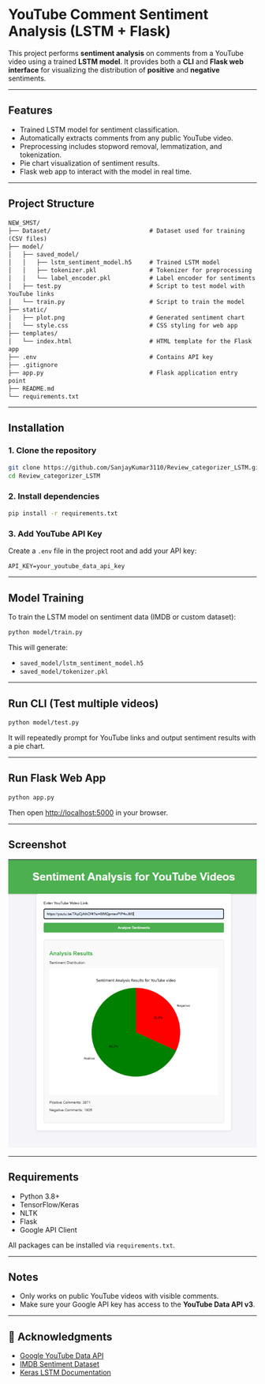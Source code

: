 #  YouTube Comment Sentiment Analysis (LSTM + Flask)

This project performs **sentiment analysis** on comments from a YouTube video using a trained **LSTM model**. It provides both a **CLI** and **Flask web interface** for visualizing the distribution of **positive** and **negative** sentiments.

---

##  Features

-  Trained LSTM model for sentiment classification.
-  Automatically extracts comments from any public YouTube video.
-  Preprocessing includes stopword removal, lemmatization, and tokenization.
-  Pie chart visualization of sentiment results.
-  Flask web app to interact with the model in real time.

---

## Project Structure

```
NEW_SMST/
├── Dataset/                            # Dataset used for training (CSV files)
├── model/
│   ├── saved_model/
│   │   ├── lstm_sentiment_model.h5     # Trained LSTM model
│   │   ├── tokenizer.pkl               # Tokenizer for preprocessing
│   │   └── label_encoder.pkl           # Label encoder for sentiments
│   ├── test.py                         # Script to test model with YouTube links
│   └── train.py                        # Script to train the model
├── static/
│   ├── plot.png                        # Generated sentiment chart
│   └── style.css                       # CSS styling for web app
├── templates/
│   └── index.html                      # HTML template for the Flask app
├── .env                                # Contains API key
├── .gitignore
├── app.py                              # Flask application entry point
├── README.md
└── requirements.txt
```

---

##  Installation

### 1. Clone the repository

```bash
git clone https://github.com/SanjayKumar3110/Review_categorizer_LSTM.git
cd Review_categorizer_LSTM
```

### 2. Install dependencies

```bash
pip install -r requirements.txt
```

### 3. Add YouTube API Key

Create a `.env` file in the project root and add your API key:

```
API_KEY=your_youtube_data_api_key
```

---

## Model Training

To train the LSTM model on sentiment data (IMDB or custom dataset):

```bash
python model/train.py
```

This will generate:

- `saved_model/lstm_sentiment_model.h5`
- `saved_model/tokenizer.pkl`

---

## Run CLI (Test multiple videos)

```bash
python model/test.py
```

It will repeatedly prompt for YouTube links and output sentiment results with a pie chart.

---

## Run Flask Web App

```bash
python app.py
```

Then open [http://localhost:5000](http://localhost:5000) in your browser.

---

## Screenshot

![Sentiment Pie Chart](static/project.png)


---

## Requirements

- Python 3.8+
- TensorFlow/Keras
- NLTK
- Flask
- Google API Client

All packages can be installed via `requirements.txt`.

---

## Notes

- Only works on public YouTube videos with visible comments.
- Make sure your Google API key has access to the **YouTube Data API v3**.

---

## 🙌 Acknowledgments

- [Google YouTube Data API](https://developers.google.com/youtube/v3)
- [IMDB Sentiment Dataset](https://ai.stanford.edu/~amaas/data/sentiment/)
- [Keras LSTM Documentation](https://keras.io/api/layers/recurrent_layers/lstm/)
